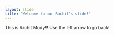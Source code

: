 ```yaml
---
layout: slide
title: "Welcome to our Rachit's slide!"
---
```

This is Rachit Mody!!!
Use the left arrow to go back!
